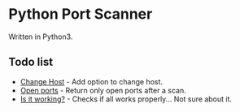 # Python Port Scanner

Written in Python3.

## Todo list

* [Change Host]() - Add option to change host.
* [Open ports]() - Return only open ports after a scan.
* [Is it working?]() - Checks if all works properly... Not sure about it.